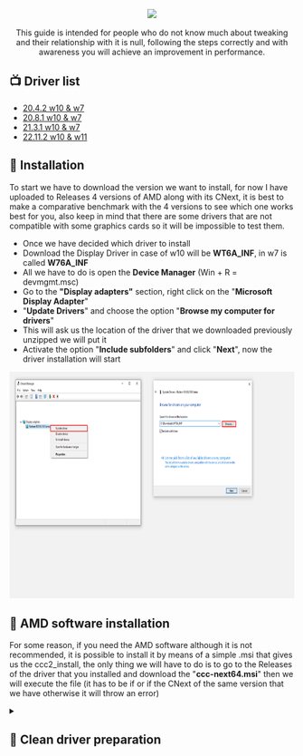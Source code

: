 <p align="center">

  <img src="https://upload.wikimedia.org/wikipedia/commons/thumb/7/7c/AMD_Logo.svg/1280px-AMD_Logo.svg.png" height="100" />
</p>

<p align="center">
This guide is intended for people who do not know much about tweaking and their relationship with it is null, following the steps correctly and with awareness you will achieve an improvement in performance.
</p>




📺 Driver list
---------------
* [20.4.2 w10 & w7](https://github.com/Matishzz/AMD-Install-Drivers/releases/tag/AMD-Driver-20.4.2) 
* [20.8.1 w10 & w7](https://github.com/Matishzz/AMD-Install-Drivers/releases/tag/AMD-Driver-20.8.1)
* [21.3.1 w10 & w7](https://github.com/Matishzz/AMD-Install-Drivers/releases/tag/AMD-Driver-21.3.1)
* [22.11.2 w10 & w11](https://github.com/Matishzz/AMD-Install-Drivers/releases/tag/AMD-Driver-22.11.2)

🤖 Installation
---------------
To start we have to download the version we want to install, for now I have uploaded to Releases 4 versions of AMD along with its CNext, it is best to make a comparative benchmark with the 4 versions to see which one works best for you, also keep in mind that there are some drivers that are not compatible with some graphics cards so it will be impossible to test them.

* Once we have decided which driver to install 
* Download the Display Driver in case of w10 will be __WT6A_INF__, in w7 is called __W76A_INF__
* All we have to do is open the __Device Manager__ (Win + R = devmgmt.msc)
* Go to the __"Display adapters"__ section, right click on the "__Microsoft Display Adapter__" 
* "__Update Drivers__" and choose the option "__Browse my computer for drivers__"
* This will ask us the location of the driver that we downloaded previously unzipped we will put it
* Activate the option "__Include subfolders__" and click "__Next__", now the driver installation will start

 <img src="Media/DeviceManager.png" width="800" height="400"/>

🔧 AMD software installation
---------------
For some reason, if you need the AMD software although it is not recommended, it is possible to install it by means of a simple .msi that gives us the ccc2_install, the only thing we will have to do is to go to the Releases of the driver that you installed and download the "__ccc-next64.msi__" then we will execute the file (it has to be if or if the CNext of the same version that we have otherwise it will throw an error)

<details>
<summary> <h2>🔗 Clean driver preparation  </h2> </summary>
  
The preparation of the AMD drivers is quite simple, the only thing you need is [7zip](https://www.7-zip.org/), install the driver you want to prepare, extract it and browse the folder `AMD-Software-Adrenalin-Edition-XX.X.X\Packages\Drivers\Display\`. After that you will find **WT6A_INF** or **W76A_INF** (in the case of win7), there is the Display Driver which is in charge of the representation of the visual information you will see. 

<img src="Media/WX6A_INF.png" width="500" height="300" />

<br>

* <b>amdfendr:</b> or AMD Crash Defender was released in version <a href="https://www.amd.com/es/support/kb/release-notes/rn-rad-win-21-4-1">21.4.1</a> and focuses on reliability and security, completely irrelevant.
* <b>amdpcibridge:</b> or AMD PCI Bridge Device works on the PCI bridge, it is related to the management of the PCI bridge. 
* <b>amdxe:</b> It is called AMD Link Controller Emulation and works for a mobile device to emulate a virtual controller or gamepad for games. 
* <b>amdafd:</b> Also known as High Definition Audio Bus is the audio driver that AMD installs (I don't use it but someone may need it). 

<br>

The only thing you need is the .inf, .cat and the folder BXXXXXXXX, to extract the software you have to redirect to the folder BXXXXXXXX and open with 7zip the ccc2_install.exe, inside you will see several folders the only thing you have to use is the ccc-next64.msi that is located in `CN\cnextcnext64`. Then to install the software you need to run the respective .msi and you are done.

If you want to see which graphics are compatible with the driver you can open the .inf and scroll down to find the section called "Localizable Strings" or you can go to the driver page.

<p align="center">
  <a href="https://twitter.com/Matishzz">
    <img src="https://img.shields.io/badge/-Twitter-black?style=for-the-badge&logo=twitter" alt="Twitter">
  </a>
  <a href="https://discord.io/MatishzzTweaking">
    <img src="https://img.shields.io/badge/-Discord-black?style=for-the-badge&logo=discord" alt="Discord">
  </a>
</p>
